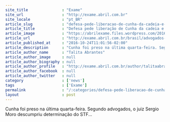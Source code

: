 ```yaml
---
site_title               : "Exame"
site_url                 : "http://exame.abril.com.br"
site_locale              : "pt_BR"
article_slug             : "defesa-pede-liberacao-de-cunha-da-cadeia-e-ataca-moro"
article_title            : "Defesa pede liberação de Cunha da cadeia e ataca Moro"
article_image            : "https://abrilexame.files.wordpress.com/2016/10/2016-10-20t124727z_1013390669_d1beuibejcab_rtrmadp_3_brazil-corruption1.jpg?quality=70&strip=all&w=1024"
article_url              : "http://exame.abril.com.br/brasil/advogados-pedem-liberacao-de-cunha-da-cadeia/"
article_published_at     : "2016-10-24T11:01:56-02:00"
article_description      : "Cunha foi preso na última quarta-feira. Segundo advogados, o juiz Sergio Moro descumpriu determinação do STF..."
article_author_name      : "Talita Abrantes"
article_author_image     : null
article_author_biography : null
article_author_profile   : "http://exame.abril.com.br/author/talitaabrantes/"
article_author_facebook  : null
article_author_twitter   : null
category                 : ['news']
tags                     : ['Exame']
permalink                : "/:categories/defesa-pede-liberacao-de-cunha-da-cadeia-e-ataca-moro/"
layout                   : post
---
```


Cunha foi preso na última quarta-feira. Segundo advogados, o juiz Sergio Moro descumpriu determinação do STF...
